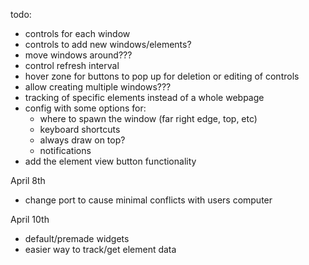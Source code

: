 todo:

- controls for each window
- controls to add new windows/elements?
- move windows around???
- control refresh interval
- hover zone for buttons to pop up for deletion or editing of controls
- allow creating multiple windows???
- tracking of specific elements instead of a whole webpage
- config with some options for:
  - where to spawn the window (far right edge, top, etc)
  - keyboard shortcuts
  - always draw on top?
  - notifications
- add the element view button functionality

April 8th
- change port to cause minimal conflicts with users computer

April 10th
- default/premade widgets
- easier way to track/get element data